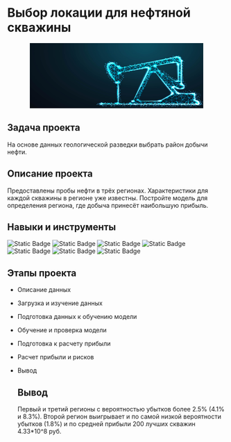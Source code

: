 # Выбор локации для нефтяной скважины

<p align="center">
  <img width="400" height="150" src="img/freepik_5_23_12_21_23.jpg">
</p>    

## Задача проекта
На основе данных геологической разведки выбрать район добычи нефти.  

## Описание проекта  
Предоставлены пробы нефти в трёх регионах. Характеристики для каждой скважины в регионе уже известны. Постройте модель для определения региона, где добыча принесёт наибольшую прибыль.   

## Навыки и инструменты  
![Static Badge](https://img.shields.io/badge/pandas-lightblue)
![Static Badge](https://img.shields.io/badge/numpy-purple)
![Static Badge](https://img.shields.io/badge/seaborn-pink)
![Static Badge](https://img.shields.io/badge/matplotlib-lightblue)
![Static Badge](https://img.shields.io/badge/plotly-blue)
![Static Badge](https://img.shields.io/badge/sklearn-darkblue)
![Static Badge](https://img.shields.io/badge/%D0%B1%D1%83%D1%82%D1%81%D1%82%D1%80%D0%B5%D0%BF-pink)


## Этапы проекта
- Описание данных
- Загрузка и изучение данных
- Подготовка данных к обучению модели
- Обучение и проверка модели
- Подготовка к расчету прибыли
- Расчет прибыли и рисков
- Вывод

  ## Вывод
  Первый и третий регионы с вероятностью убытков более 2.5% (4.1% и 8.3%). Второй регион выигрывает и по самой низкой вероятности убытков (1.8%) и по средней прибыли 200 лучших скважин 4.33*10^8 руб.  
  
 
